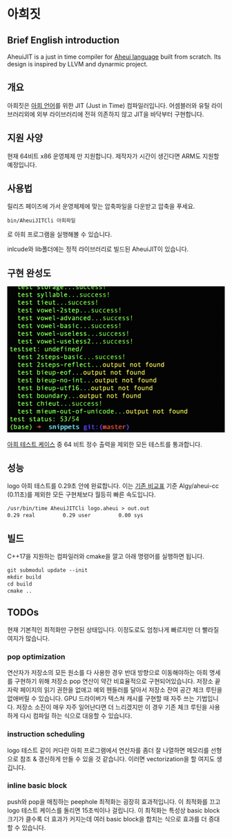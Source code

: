 # 아희짓

## Brief English introduction

AheuiJIT is a just in time compiler for [Aheui language](https://aheui.readthedocs.io/en/latest/specs.en.html) built from scratch. Its design is inspired by LLVM and dynarmic project.

## 개요

아희짓은 [아희 언어](https://aheui.readthedocs.io/en/latest/introduction.html)를 위한 JIT (Just in Time) 컴파일러입니다. 어셈블러와 유틸 라이브러리외에 외부 라이브러리에 전혀 의존하지 않고 JIT을 바닥부터 구현합니다. 

## 지원 사양

현재 64비트 x86 운영체제 만 지원합니다. 제작자가 시간이 생긴다면 ARM도 지원할 예정입니다.

## 사용법

릴리즈 페이즈에 가서 운영체제에 맞는 압축파일을 다운받고 압축을 푸세요.
```
bin/AheuiJITCli 아희파일 
```
로 아희 프로그램을 실행해볼 수 있습니다.

inlcude와 lib폴더에는 정적 라이브러리로 빌드된 AheuiJIT이 있습니다.

## 구현 완성도

![](tests.png)

[아희 테스트 케이스](https://github.com/aheui/snippets) 중 64 비트 정수 출력을 제외한 모든 테스트를 통과합니다.

## 성능

logo 아희 테스트를 0.29초 안에 완료합니다. 이는 [기존 비교표](http://xnuk.github.io/Comparison-of-aheui-implementations/) 기준 Algy/aheui-cc (0.11초)를 제외한 모든 구현체보다 월등히 빠른 속도입니다.

```
/usr/bin/time AheuiJITCli logo.aheui > out.out
0.29 real         0.29 user         0.00 sys
```

## 빌드 

C++17을 지원하는 컴파일러와 cmake을 깔고 아래 명령어를 실행하면 됩니다.

```
git submodul update --init
mkdir build
cd build
cmake ..
```

## TODOs

현재 기본적인 최적화만 구현된 상태입니다. 이정도로도 엄청나게 빠르지만 더 빨라질 여지가 많습니다.

### pop optimization

연산자가 저장소의 모든 원소를 다 사용한 경우 반대 방향으로 이동해야하는 아희 명세를 구현하기 위해 저장소 pop 연산이 약간 비효율적으로 구현되어있습니다. 저장소 끝자락 페이지의 읽기 권한을 없애고 예외 헨들러를 달아서 저장소 잔여 공간 체크 루틴을 없애버릴 수 있습니다. GPU 드라이버가 텍스쳐 캐시를 구현할 때 자주 쓰는 기법입니다. 저장소 소진이 매우 자주 일어난다면 더 느리겠지만 이 경우 기존 체크 루틴을 사용하게 다시 컴파일 하는 식으로 대응할 수 있습니다.

### instruction scheduling

logo 테스트 같이 커다란 아희 프로그램에서 연산자를 좀더 잘 나열하면 메모리를 선형으로 참조 & 갱신하게 만들 수 있을 것 같습니다. 이러면 vectorization을 할 여지도 생깁니다.

### inline basic block

push와 pop을 매칭하는 peephole 최적화는 굉장히 효과적입니다. 이 최적화를 끄고 logo 테스트 케이스를 돌리면 15초씩이나 걸립니다. 이 최적화는 특성상 basic block 크기가 클수록 더 효과가 커지는데 여러 basic block을 합치는 식으로 효과를 더 증대할 수 있습니다. 